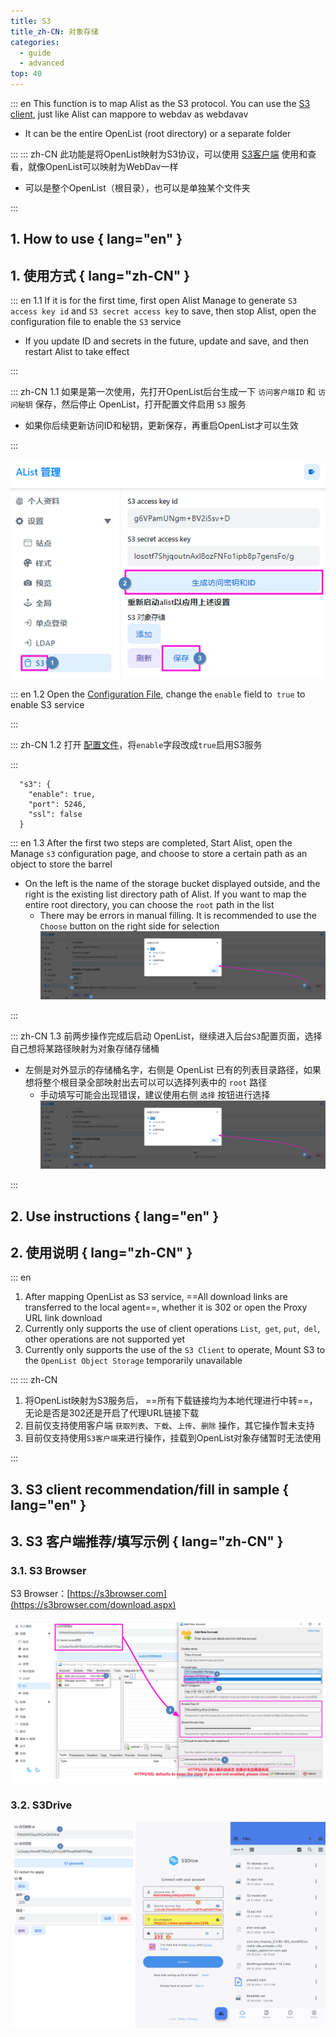 ```yaml
---
title: S3
title_zh-CN: 对象存储
categories:
  - guide
  - advanced
top: 40
---
```


::: en
This function is to map Alist as the S3 protocol. You can use the [S3 client](#s3-client-recommendation-fill-in-sample), just like Alist can mappore to webdav as webdavav

- It can be the entire OpenList (root directory) or a separate folder

:::
::: zh-CN
此功能是将OpenList映射为S3协议，可以使用 [S3客户端](#s3-客户端推荐-填写示例) 使用和查看，就像OpenList可以映射为WebDav一样

- 可以是整个OpenList（根目录），也可以是单独某个文件夹

:::

## 1. How to use { lang="en" }

## 1. 使用方式 { lang="zh-CN" }

::: en
1.1 If it is for the first time, first open Alist Manage to generate `S3 access key id` and `S3 secret access key` to save, then stop Alist, open the configuration file to enable the `S3` service

- If you update ID and secrets in the future, update and save, and then restart Alist to take effect

:::

::: zh-CN
1.1 如果是第一次使用，先打开OpenList后台生成一下 `访问客户端ID` 和 `访问秘钥` 保存，然后停止 OpenList，打开配置文件启用 `S3` 服务

- 如果你后续更新访问ID和秘钥，更新保存，再重启OpenList才可以生效

:::

![](/img/advanced/s3/s3_config.png)

::: en
1.2 Open the [Configuration File](../../configuration/configuration.md#s3), change the `enable` field to` true` to enable S3 service

:::

::: zh-CN
1.2 打开 [配置文件](../../configuration/configuration.md#s3)，将`enable`字段改成`true`启用S3服务

:::

```json{2}
  "s3": {
    "enable": true,
    "port": 5246,
    "ssl": false
  }
```

::: en
1.3 After the first two steps are completed, Start Alist, open the Manage `s3` configuration page, and choose to store a certain path as an object to store the barrel

- On the left is the name of the storage bucket displayed outside, and the right is the existing list directory path of Alist. If you want to map the entire root directory, you can choose the `root` path in the list
  - There may be errors in manual filling. It is recommended to use the `Choose` button on the right side for selection
    ![](/img/advanced/s3/s3_add_backup.png)

:::

::: zh-CN
1.3 前两步操作完成后启动 OpenList，继续进入后台`S3`配置页面，选择自己想将某路径映射为对象存储存储桶

- 左侧是对外显示的存储桶名字，右侧是 OpenList 已有的列表目录路径，如果想将整个根目录全部映射出去可以可以选择列表中的 `root` 路径
  - 手动填写可能会出现错误，建议使用右侧 `选择` 按钮进行选择
    ![](/img/advanced/s3/s3_add_backup.png)

:::

## 2. Use instructions { lang="en" }

## 2. 使用说明 { lang="zh-CN" }

::: en

1. After mapping OpenList as S3 service, ==All download links are transferred to the local agent==, whether it is 302 or open the Proxy URL link download
2. Currently only supports the use of client operations `List`,` get`, `put`,` del`, other operations are not supported yet
3. Currently only supports the use of the `S3 Client` to operate, Mount S3 to the `OpenList Object Storage` temporarily unavailable

:::
::: zh-CN

1. 将OpenList映射为S3服务后， ==所有下载链接均为本地代理进行中转==，无论是否是302还是开启了代理URL链接下载
2. 目前仅支持使用客户端 `获取列表`、`下载`、`上传`、`删除` 操作，其它操作暂未支持
3. 目前仅支持使用`S3客户端`来进行操作，挂载到OpenList对象存储暂时无法使用

:::

## 3. S3 client recommendation/fill in sample { lang="en" }

## 3. S3 客户端推荐/填写示例 { lang="zh-CN" }

### 3.1. S3 Browser

S3 Browser：[https://s3browser.com](https://s3browser.com/download.aspx)

![](/img/advanced/s3/s3browser.png)

### 3.2. S3Drive

![](/img/advanced/s3/s3drive.png)
